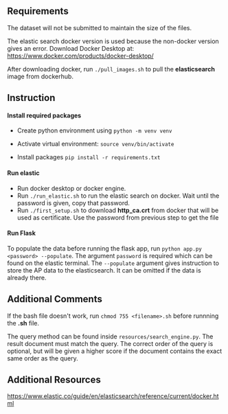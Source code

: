 
## Requirements

The dataset will not be submitted to maintain the size of the files.

The elastic search docker version is used because the non-docker version gives an error. Download Docker Desktop at: https://www.docker.com/products/docker-desktop/

After downloading docker, run `./pull_images.sh` to pull the **elasticsearch** image from dockerhub.


## Instruction

#### Install required packages
* Create python environment using `python -m venv venv`

* Activate virtual environment: `source venv/bin/activate`

* Install packages `pip install -r requirements.txt`

#### Run elastic
* Run docker desktop or docker engine.
* Run `./run_elastic.sh` to run the elastic search on docker. Wait until the password is given, copy that password.
* Run `./first_setup.sh` to download **http_ca.crt** from docker that will be used as certificate. Use the password from previous step to get the file

#### Run Flask
To populate the data before running the flask app, run `python app.py <password> --populate`. The argument `password` is required which can be found on the elastic terminal. The `--populate` argument gives instruction to store the AP data to the elasticsearch. It can be omitted if the data is already there.


## Additional Comments
If the bash file doesn't work, run `chmod 755 <filename>.sh` before runnning the **.sh** file.

The query method can be found inside `resources/search_engine.py`. The result document must match the query. The correct order of the query is optional, but will be given a higher score if the document contains the exact same order as the query.

## Additional Resources
https://www.elastic.co/guide/en/elasticsearch/reference/current/docker.html
